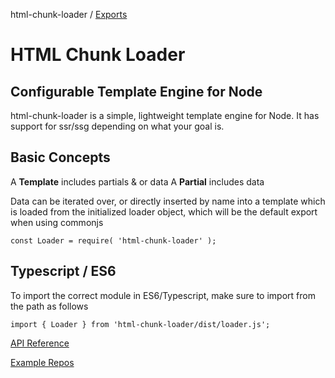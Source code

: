 html-chunk-loader / [Exports](modules.md)

# HTML Chunk Loader
## Configurable Template Engine for Node

html-chunk-loader is a simple, lightweight template engine for Node. It has support for ssr/ssg depending on what your goal is.

## Basic Concepts

A <strong>Template</strong> includes partials & or data
A <strong>Partial</strong> includes data

Data can be iterated over, or directly inserted by name into a template which is loaded from the initialized loader object, which will be the default export when using commonjs

```
const Loader = require( 'html-chunk-loader' );
```

## Typescript / ES6

To import the correct module in ES6/Typescript, make sure to import from the path as follows

```
import { Loader } from 'html-chunk-loader/dist/loader.js';
```

[API Reference](https://github.com/abschill/html-chunk-loader/tree/master/docs/modules.md)

[Example Repos](https://github.com/abschill/html-chunk-loader-examples)
